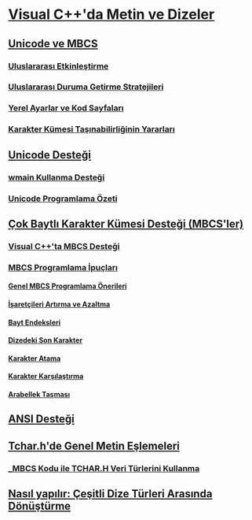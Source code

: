 # [Visual C++'da Metin ve Dizeler](text-and-strings-in-visual-cpp.md)
## [Unicode ve MBCS](unicode-and-mbcs.md)
### [Uluslararası Etkinleştirme](international-enabling.md)
### [Uluslararası Duruma Getirme Stratejileri](internationalization-strategies.md)
### [Yerel Ayarlar ve Kod Sayfaları](locales-and-code-pages.md)
### [Karakter Kümesi Taşınabilirliğinin Yararları](benefits-of-character-set-portability.md)
## [Unicode Desteği](support-for-unicode.md)
### [wmain Kullanma Desteği](support-for-using-wmain.md)
### [Unicode Programlama Özeti](unicode-programming-summary.md)
## [Çok Baytlı Karakter Kümesi Desteği (MBCS'ler)](support-for-multibyte-character-sets-mbcss.md)
### [Visual C++'ta MBCS Desteği](mbcs-support-in-visual-cpp.md)
### [MBCS Programlama İpuçları](mbcs-programming-tips.md)
#### [Genel MBCS Programlama Önerileri](general-mbcs-programming-advice.md)
#### [İşaretçileri Artırma ve Azaltma](incrementing-and-decrementing-pointers.md)
#### [Bayt Endeksleri](byte-indices.md)
#### [Dizedeki Son Karakter](last-character-in-a-string.md)
#### [Karakter Atama](character-assignment.md)
#### [Karakter Karşılaştırma](character-comparison.md)
#### [Arabellek Taşması](buffer-overflow.md)
## [ANSI Desteği](support-for-ansi.md)
## [Tchar.h'de Genel Metin Eşlemeleri](generic-text-mappings-in-tchar-h.md)
### [_MBCS Kodu ile TCHAR.H Veri Türlerini Kullanma](using-tchar-h-data-types-with-mbcs-code.md)
## [Nasıl yapılır: Çeşitli Dize Türleri Arasında Dönüştürme](how-to-convert-between-various-string-types.md)
